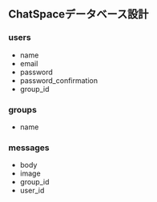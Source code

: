 ## ChatSpaceデータベース設計

### users
- name
- email
- password
- password_confirmation
- group_id

### groups
- name

### messages
- body
- image
- group_id
- user_id